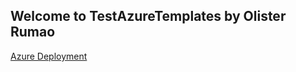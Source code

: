 ## Welcome to TestAzureTemplates by Olister Rumao 

[Azure Deployment](https://portal.azure.com/#create/Microsoft.Template/uri/https%3A%2F%2Fraw.githubusercontent.com%2Folisterr%2FTestAzureTemplate%2Fmain%2Ftest.json)

